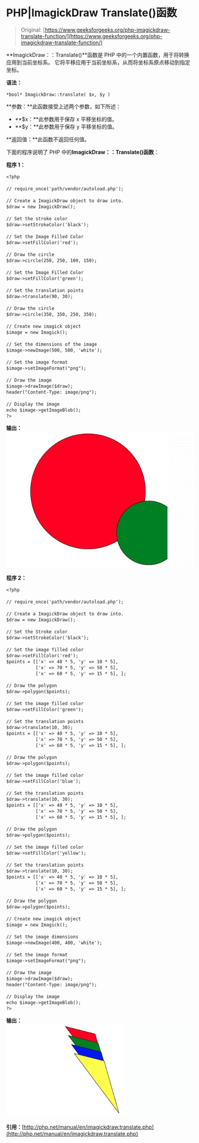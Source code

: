 # PHP|ImagickDraw Translate()函数

> Original: [https://www.geeksforgeeks.org/php-imagickdraw-translate-function/](https://www.geeksforgeeks.org/php-imagickdraw-translate-function/)

**ImagickDraw：：Translate()**函数是 PHP 中的一个内置函数，用于将转换应用到当前坐标系。 它将平移应用于当前坐标系，从而将坐标系原点移动到指定坐标。

**语法：**

```
*bool* ImagickDraw::translate( $x, $y )
```

**参数：**此函数接受上述两个参数，如下所述：

*   **$x：**此参数用于保存 x 平移坐标的值。
*   **$y：**此参数用于保存 y 平移坐标的值。

**返回值：**此函数不返回任何值。

下面的程序说明了 PHP 中的**ImagickDraw：：Translate()函数**：

**程序 1：**

```
<?php

// require_once('path/vendor/autoload.php');

// Create a ImagickDraw object to draw into.
$draw = new ImagickDraw();

// Set the stroke color
$draw->setStrokeColor('black');

// Set the Image Filled Color
$draw->setFillColor('red');

// Draw the circle
$draw->circle(250, 250, 100, 150);

// Set the Image Filled Color
$draw->setFillColor('green');

// Set the translation points
$draw->translate(90, 30);

// Draw the circle
$draw->circle(350, 350, 250, 350);

// Create new imagick object
$image = new Imagick();

// Set the dimensions of the image
$image->newImage(500, 500, 'white');

// Set the image format
$image->setImageFormat("png");

// Draw the image
$image->drawImage($draw);
header("Content-Type: image/png");

// Display the image
echo $image->getImageBlob();
?>
```

**输出：**
![translate()](img/9b95f2de610a89f3d2cc6f2e2b04a9b5.png)

**程序 2：**

```
<?php

// require_once('path/vendor/autoload.php');

// Create a ImagickDraw object to draw into.
$draw = new ImagickDraw();

// Set the Stroke color
$draw->setStrokeColor('black');

// Set the image filled color 
$draw->setFillColor('red');
$points = [['x' => 40 * 5, 'y' => 10 * 5], 
           ['x' => 70 * 5, 'y' => 50 * 5], 
           ['x' => 60 * 5, 'y' => 15 * 5], ];

// Draw the polygon
$draw->polygon($points);

// Set the image filled color 
$draw->setFillColor('green');

// Set the translation points
$draw->translate(10, 30);
$points = [['x' => 40 * 5, 'y' => 10 * 5], 
           ['x' => 70 * 5, 'y' => 50 * 5], 
           ['x' => 60 * 5, 'y' => 15 * 5], ];

// Draw the polygon
$draw->polygon($points);

// Set the image filled color 
$draw->setFillColor('blue');

// Set the translation points
$draw->translate(10, 30);
$points = [['x' => 40 * 5, 'y' => 10 * 5], 
           ['x' => 70 * 5, 'y' => 50 * 5], 
           ['x' => 60 * 5, 'y' => 15 * 5], ];

// Draw the polygon
$draw->polygon($points);

// Set the image filled color
$draw->setFillColor('yellow');

// Set the translation points
$draw->translate(10, 30);
$points = [['x' => 40 * 5, 'y' => 10 * 5], 
           ['x' => 70 * 5, 'y' => 50 * 5], 
           ['x' => 60 * 5, 'y' => 15 * 5], ];

// Draw the polygon
$draw->polygon($points);

// Create new imagick object
$image = new Imagick();

// Set the image dimensions
$image->newImage(400, 400, 'white');

// Set the image format
$image->setImageFormat("png");

// Draw the image 
$image->drawImage($draw);
header("Content-Type: image/png");

// Display the image
echo $image->getImageBlob();
?>
```

**输出：**
![](img/92426e1af0b8e14966a42629f5443d09.png)

**引用：**[http://php.net/manual/en/imagickdraw.translate.php](http://php.net/manual/en/imagickdraw.translate.php)